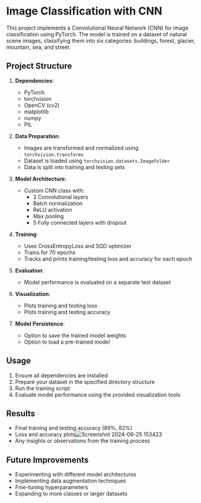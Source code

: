 
# Image Classification with CNN

This project implements a Convolutional Neural Network (CNN) for image classification using PyTorch. The model is trained on a dataset of natural scene images, classifying them into six categories: buildings, forest, glacier, mountain, sea, and street.

## Project Structure

1. **Dependencies**: 
   - PyTorch
   - torchvision
   - OpenCV (cv2)
   - matplotlib
   - numpy
   - PIL

2. **Data Preparation**:
   - Images are transformed and normalized using `torchvision.transforms`
   - Dataset is loaded using `torchvision.datasets.ImageFolder`
   - Data is split into training and testing sets

3. **Model Architecture**:
   - Custom CNN class with:
     - 2 Convolutional layers
     - Batch normalization
     - ReLU activation
     - Max pooling
     - 5 Fully connected layers with dropout

4. **Training**:
   - Uses CrossEntropyLoss and SGD optimizer
   - Trains for 70 epochs
   - Tracks and prints training/testing loss and accuracy for each epoch

5. **Evaluation**:
   - Model performance is evaluated on a separate test dataset

6. **Visualization**:
   - Plots training and testing loss
   - Plots training and testing accuracy

7. **Model Persistence**:
   - Option to save the trained model weights
   - Option to load a pre-trained model

## Usage

1. Ensure all dependencies are installed
2. Prepare your dataset in the specified directory structure
3. Run the training script
4. Evaluate model performance using the provided visualization tools

## Results

- Final training and testing accuracy (89%, 82%)
- Loss and accuracy plots![Screenshot 2024-06-25 153423](https://github.com/pranjalrmcf/Deep-Learning-projects/assets/68674726/0a34c2c1-c2e7-424d-b734-eb2e552358c3)
- Any insights or observations from the training process

## Future Improvements

- Experimenting with different model architectures
- Implementing data augmentation techniques
- Fine-tuning hyperparameters
- Expanding to more classes or larger datasets


